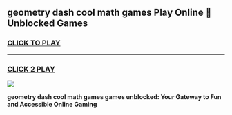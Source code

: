 
## geometry dash cool math games Play Online 👋 Unblocked Games
<h3>
<a href="https://news.freeplayer.one?title=geometry_dash_cool_math_games&ref=17CMG">CLICK TO PLAY</a></h3>
<hr>

<h3>
<a href="https://news.freeplayer.one?title=geometry_dash_cool_math_games&ref=17CMG">CLICK 2 PLAY</a>
  
</h3>

<a href="https://news.freeplayer.one?title=geometry_dash_cool_math_games&ref=17CMG/"><img src="https://clearcache.store/games.png"></a>


**geometry dash cool math games games unblocked: Your Gateway to Fun and Accessible Online Gaming**
